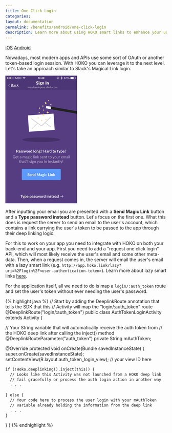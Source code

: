 ```yaml
---
title: One Click Login
categories:
layout: documentation
permalink: /benefits/android/one-click-login
description: Learn more about using HOKO smart links to enhance your user experience.
---
```


<a href="http://support.hokolinks.com/benefits/ios/one-click-login/" class="tab">iOS</a>
<a href="#" class="tab active">Android</a>

Nowadays, most modern apps and APIs use some sort of OAuth or another token-based login session. With HOKO you can leverage it to the next level. Let's take an approach similar to Slack's Magical Link login.

![](/assets/images/slack-one-click-login.png)

After inputting your email you are presented with a **Send Magic Link** button and a **Type password instead** button. Let's focus on the first one. What this does is request the server to send an email to the user's account, which contains a link carrying the user's token to be passed to the app through their deep linking logic.

For this to work on your app you need to integrate with HOKO on both your back-end and your app. First you need to add a "request one click login" API, which will most likely receive the user's email and some other meta-data. Then, when a request comes in, the server will email the user's email with a lazy smart link (e.g. `http://app.hoko.link/lazy?uri=%2Flogin%2F<user-authentication-token>`). Learn more about lazy smart links <a href="http://support.hokolinks.com/api/rest-creating-lazy-smartlinks" target="_blank">here</a>.

For the application itself, all we need to do is map a `login/:auth_token` route and set the user's token without ever needing the user's password.

{% highlight java %}
// Start by adding the DeeplinkRoute annotation that tells the SDK that this
// Activity will map the "login/:auth_token" route
@DeeplinkRoute("login/:auth_token")
public class AuthTokenLoginActivity extends Activity {

  // Your String variable that will automatically receive the auth token from
  // the HOKO deep link after calling the inject() method
  @DeeplinkRouteParameter("auth_token")
  private String mAuthToken;

  @Override
  protected void onCreate(Bundle savedInstanceState) {
    super.onCreate(savedInstanceState);
    setContentView(R.layout.auth_token_login_view); // your view ID here

    if (!Hoko.deeplinking().inject(this)) {
      // Looks like this Activity was not launched from a HOKO deep link
      // fail gracefully or process the auth login action in another way
      . . .

    } else {
      // Your code here to process the user login with your mAuthToken
      // variable already holding the information from the deep link
      . . .  
    }
  }
}
{% endhighlight %}
